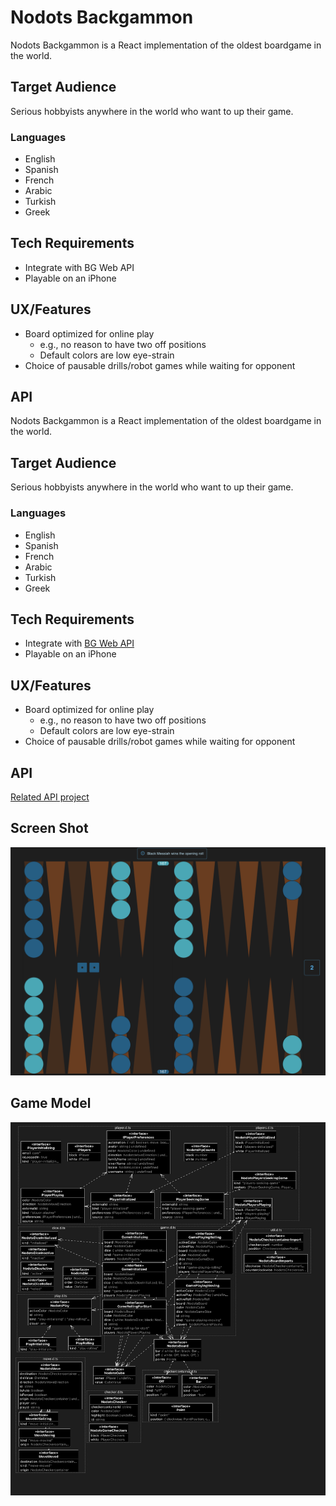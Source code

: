 # Nodots Backgammon

Nodots Backgammon is a React implementation of the oldest boardgame in the world.

## Target Audience

Serious hobbyists anywhere in the world who want to up their game.

### Languages

- English
- Spanish
- French
- Arabic
- Turkish
- Greek

## Tech Requirements

- Integrate with BG Web API
- Playable on an iPhone

## UX/Features

- Board optimized for online play
  - e.g., no reason to have two off positions
  - Default colors are low eye-strain
- Choice of pausable drills/robot games while waiting for opponent

## API

Nodots Backgammon is a React implementation of the oldest boardgame in the world.

## Target Audience

Serious hobbyists anywhere in the world who want to up their game.

### Languages

- English
- Spanish
- French
- Arabic
- Turkish
- Greek

## Tech Requirements

- Integrate with [BG Web API](https://github.com/nodots/nodots-backgammon-api)
- Playable on an iPhone

## UX/Features

- Board optimized for online play
  - e.g., no reason to have two off positions
  - Default colors are low eye-strain
- Choice of pausable drills/robot games while waiting for opponent

## API

[Related API project](https://github.com/nodots/nodots-backgammon-api)

## Screen Shot

![Game Board](./nodots-backgammon-board.png)

## Game Model

![Game Model](./backgammon-types_diagram.png)
